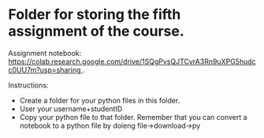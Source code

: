 # Folder for storing the fifth assignment of the course.

Assignment notebook: [https://colab.research.google.com/drive/1SQgPvsQJTCvrA3Rn9uXPG5hudcc0UU7m?usp=sharing ](https://colab.research.google.com/drive/1SQgPvsQJTCvrA3Rn9uXPG5hudcc0UU7m?usp=sharing). 

Instructions: 
- Create a folder for your python files in this folder.
- User your username+studentID
- Copy your python file to that folder. Remember that you can convert a notebook to a python file by doieng file->download->py

